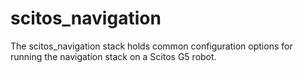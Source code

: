 scitos_navigation
====================

The scitos_navigation stack holds common configuration options for running the navigation stack on a Scitos G5 robot.

